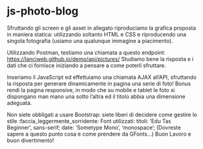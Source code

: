 # js-photo-blog

<!-- CONSEGNA -->

<!-- Milestone 1 -->
Sfruttando gli screen e gli asset in allegato riproduciamo la grafica proposta in maniera statica: utilizzando soltanto HTML e CSS e riproducendo una singola fotografia (usiamo una qualunque immagine a piacimento).

<!-- Milestone 2 -->
Utilizzando Postman, testiamo una chiamata a questo endpoint:
https://lanciweb.github.io/demo/api/pictures/
Studiamo bene la risposta e i dati che ci fornisce iniziando a pensare a come poterli sfruttare.

<!-- Milestone 3 -->
Inseriamo il JavaScript ed effettuiamo una chiamata AJAX all’API, sfruttando la risposta per generare dinamicamente in pagina una serie di foto!
Bonus
rendi la pagina responsive, in modo che su mobile e tablet le foto si dispongano man mano una sotto l’altra ed il titolo abbia una dimensione adeguata.

<!-- Note -->
Non siete obbligati a usare Bootstrap: siete liberi di decidere come gestire lo stile :faccia_leggermente_sorridente:
Font utilizzati:
titoli:  ‘Edu Tas Beginner’, sans-serif;
date: ‘Sometype Mono’, ‘monospace’;
(Dovreste sapere a questo punto cosa e come prendere da GFonts…)
Buon Lavoro e buon divertimento!